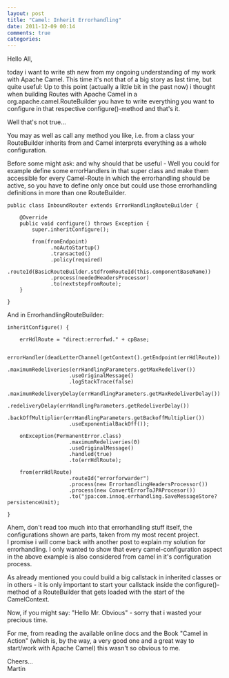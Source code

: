 ```yaml
---
layout: post
title: "Camel: Inherit Errorhandling"
date: 2011-12-09 00:14
comments: true
categories: 
---
```

Hello All,

today i want to write sth new from my ongoing understanding of my work with Apache Camel.
This time it's not that of a big story as last time, but quite useful:
Up to this point (actually a little bit in the past now) i thought when building Routes with 
Apache Camel in a org.apache.camel.RouteBuilder you have to write everything you want to configure
in that respective configure()-method and that's it. 

Well that's not true...
<!--more -->
You may as well as call any method you like, i.e. from a class your RouteBuilder inherits from 
and Camel interprets everything as a whole configuration.

Before some might ask: and why should that be useful - Well you could for example define some errorHandlers in that super class and make them accessible for every Camel-Route in which the errorhandling should be active, so you have to define only once but could use those errorhandling definitions in more than one RouteBuilder. 

	public class InboundRouter extends ErrorHandlingRouteBuilder {

	    @Override
        public void configure() throws Exception {
            super.inheritConfigure();
     
            from(fromEndpoint)
                  .noAutoStartup()
                  .transacted()
                  .policy(required)
                  .routeId(BasicRouteBuilder.stdfromRouteId(this.componentBaseName))
                  .process(neededHeadersProcessor)
                  .to(nextstepfromRoute);
        }

    }

And in ErrorhandlingRouteBuilder:       
  
    inheritConfigure() {

        errHdlRoute = "direct:errorfwd." + cpBase;
  
        errorHandler(deadLetterChannel(getContext().getEndpoint(errHdlRoute))
                        .maximumRedeliveries(errHandlingParameters.getMaxRedeliver())
                        .useOriginalMessage()
                        .logStackTrace(false)
                        .maximumRedeliveryDelay(errHandlingParameters.getMaxRedeliverDelay())
                        .redeliveryDelay(errHandlingParameters.getRedeliverDelay())
                        .backOffMultiplier(errHandlingParameters.getBackoffMultiplier())
                        .useExponentialBackOff());

        onException(PermanentError.class)
                        .maximumRedeliveries(0)
                        .useOriginalMessage()
                        .handled(true)
                        .to(errHdlRoute);

        from(errHdlRoute)
                        .routeId("errorforwarder")
                        .process(new ErrorhandlingHeadersProcessor())
                        .process(new ConvertErrorToJPAProcesor())
                        .to("jpa:com.innoq.errhandling.SaveMessageStore?persistenceUnit);

    }
      

Ahem, don't read too much into that errorhandling stuff itself, the configurations shown are parts, taken from my most recent project.<br>
I promise i will come back with another post to explain my solution for errorhandling.
I only wanted to show that every camel-configuration aspect in the above example is also considered from camel in it's configuration process.

As already mentioned you could build a big callstack in inherited classes or in others - it is only important to start your callstack inside the configure()-method of a RouteBuilder that gets loaded with the start of the CamelContext.

Now, if you might say: "Hello Mr. Obvious" - sorry that i wasted your precious time.

For me, from reading the available online docs and the Book "Camel in Action" 
(which is, by the way, a very good one and a great way to start/work with Apache Camel)
this wasn't so obvious to me.

Cheers...   
Martin
